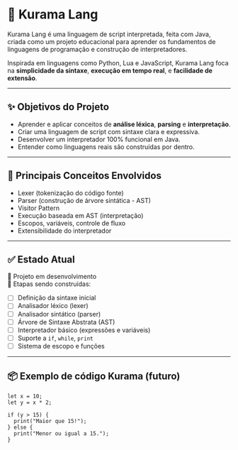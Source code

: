 # 🦊 Kurama Lang

Kurama Lang é uma linguagem de script interpretada, feita com Java, criada como um projeto educacional para aprender os fundamentos de linguagens de programação e construção de interpretadores.

Inspirada em linguagens como Python, Lua e JavaScript, Kurama Lang foca na **simplicidade da sintaxe**, **execução em tempo real**, e **facilidade de extensão**.

---

## ✨ Objetivos do Projeto

- Aprender e aplicar conceitos de **análise léxica**, **parsing** e **interpretação**.
- Criar uma linguagem de script com sintaxe clara e expressiva.
- Desenvolver um interpretador 100% funcional em Java.
- Entender como linguagens reais são construídas por dentro.

---

## 🧠 Principais Conceitos Envolvidos

- Lexer (tokenização do código fonte)
- Parser (construção de árvore sintática - AST)
- Visitor Pattern
- Execução baseada em AST (interpretação)
- Escopos, variáveis, controle de fluxo
- Extensibilidade do interpretador

---

## ✅ Estado Atual

🚧 Projeto em desenvolvimento  
🔨 Etapas sendo construídas:

- [ ] Definição da sintaxe inicial
- [ ] Analisador léxico (lexer)
- [ ] Analisador sintático (parser)
- [ ] Árvore de Sintaxe Abstrata (AST)
- [ ] Interpretador básico (expressões e variáveis)
- [ ] Suporte a `if`, `while`, `print`
- [ ] Sistema de escopo e funções

---

## 📦 Exemplo de código Kurama (futuro)

```kurama
let x = 10;
let y = x * 2;

if (y > 15) {
  print("Maior que 15!");
} else {
  print("Menor ou igual a 15.");
}
